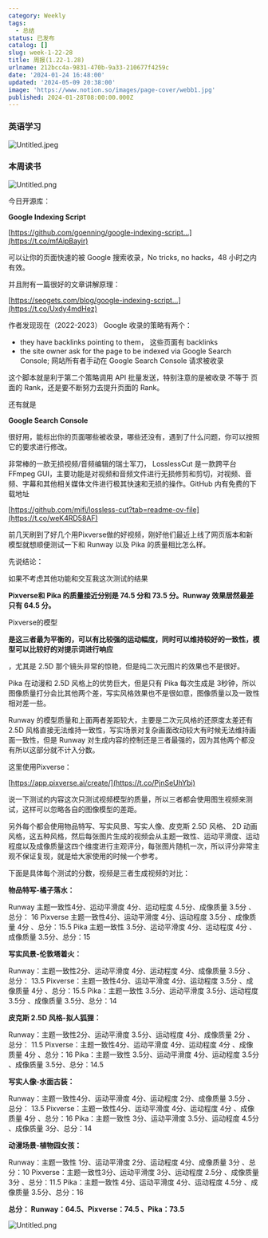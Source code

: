 ```yaml
---
category: Weekly
tags:
  - 总结
status: 已发布
catalog: []
slug: week-1-22-28
title: 周报(1.22-1.28)
urlname: 212bcc4a-9831-470b-9a33-210677f4259c
date: '2024-01-24 16:48:00'
updated: '2024-05-09 20:38:00'
image: 'https://www.notion.so/images/page-cover/webb1.jpg'
published: 2024-01-28T08:00:00.000Z
---
```


### 英语学习


![Untitled.jpeg](https://prod-files-secure.s3.us-west-2.amazonaws.com/5d24fe63-e567-4804-86f9-9fdc62e13082/13f89310-e18e-4344-b5f8-95c58ff07f1e/Untitled.jpeg?X-Amz-Algorithm=AWS4-HMAC-SHA256&X-Amz-Content-Sha256=UNSIGNED-PAYLOAD&X-Amz-Credential=ASIAZI2LB466QSKNFBFC%2F20250222%2Fus-west-2%2Fs3%2Faws4_request&X-Amz-Date=20250222T213237Z&X-Amz-Expires=3600&X-Amz-Security-Token=IQoJb3JpZ2luX2VjEMn%2F%2F%2F%2F%2F%2F%2F%2F%2F%2FwEaCXVzLXdlc3QtMiJIMEYCIQD92DgauUwn8R024nw%2FlflZnllJjwHE8fM0gsa7aKlcPwIhAPMejrlcSPY2ASwqO4ShG9DECeBKbs7EOSSL3EQPPYP9KogECPL%2F%2F%2F%2F%2F%2F%2F%2F%2F%2FwEQABoMNjM3NDIzMTgzODA1IgwHMfZO7LKSsw8uqZAq3AN80%2BOq7VpuB426ibnKxa9FygmehIzaR3cb2TAt4LfXq3QFnQtKMA%2BGTyzgtlJMB0Jj99o%2BW2O9mmJTytqjS5huEyma2%2Fx3pM22id3WQ2tCwqiwE5WuVn%2FvHSC5EVnFSeXnx2jHZuCURn7x0281YfKnQTIQFGt26UfqamUrJ2QECpE%2FrTlha%2Flo%2B0hsyFlNKSiLpgdXK9uHbY7hJu3tfc81m1OTHLUbd%2FRQBr6vNqOrlpNM5TnKiYyuaB07IDc46N%2BjnHDMpowl%2F07%2BX7n006d2V60CPYnVGwdrPQWobjqeFZofZhXv9ZapnnSeF%2BobbWGDvBtt%2FCRJcHc7gegXQm0vfXCEYHV%2F5uI0ofFeMtYUjbx7dzCfMFn1s1oBLlMg5qAyxPpwrNj%2B6sRZLrUHqWvTF4BHTd2Aq4b7VLhdEREm7%2F31KgaTUJUM2AamW4%2BlsoCdWLVP7yFnqCX1V5rzpLth4j%2FvkluSGlOpQfAIgV0%2FK9m7kFnrEJjpC1pLcxOyuxkrjX4vceFw4epPDeFrFYg6qVyX2%2B56t2jaJSL1ecIWXVAK6XpV%2FdiKpLuB0L%2FAyds4AiJGCqxEohGojyNoh3yY4WbZA7IwnyXsAubA27WM4EvXpPGBDH4X4P2sLTCjiei9BjqkAY%2FxvIaXoXsJ8D4FM7CcNthFdw%2B3hu92tKmmaHLUg07pqIV64XlxGo1OqlLpk3lhTt%2BGEq%2Bt%2BLPP%2BZGZY9dYCg35G4NbQ82oQ%2FsFXzVAGdDu%2FNnX6NrhRuSqLDmtexKrhU0nRgKpeGb0%2Bwa9HzUE6jT1BQaoHbpzytNVr1gh0KIJacT5G7Zq0UGrYxtKvEg4C4a%2F8lCmhsXEdUVxCYt%2BO8vsZACh&X-Amz-Signature=42b0e0f1103789b4fe3a6f5804993990d4e80128293eb62b443802174ef166ae&X-Amz-SignedHeaders=host&x-id=GetObject)


### 本周读书


![Untitled.png](https://prod-files-secure.s3.us-west-2.amazonaws.com/5d24fe63-e567-4804-86f9-9fdc62e13082/4230a01f-03e6-45a7-9f78-5892b7e77e85/Untitled.png?X-Amz-Algorithm=AWS4-HMAC-SHA256&X-Amz-Content-Sha256=UNSIGNED-PAYLOAD&X-Amz-Credential=ASIAZI2LB466QSKNFBFC%2F20250222%2Fus-west-2%2Fs3%2Faws4_request&X-Amz-Date=20250222T213237Z&X-Amz-Expires=3600&X-Amz-Security-Token=IQoJb3JpZ2luX2VjEMn%2F%2F%2F%2F%2F%2F%2F%2F%2F%2FwEaCXVzLXdlc3QtMiJIMEYCIQD92DgauUwn8R024nw%2FlflZnllJjwHE8fM0gsa7aKlcPwIhAPMejrlcSPY2ASwqO4ShG9DECeBKbs7EOSSL3EQPPYP9KogECPL%2F%2F%2F%2F%2F%2F%2F%2F%2F%2FwEQABoMNjM3NDIzMTgzODA1IgwHMfZO7LKSsw8uqZAq3AN80%2BOq7VpuB426ibnKxa9FygmehIzaR3cb2TAt4LfXq3QFnQtKMA%2BGTyzgtlJMB0Jj99o%2BW2O9mmJTytqjS5huEyma2%2Fx3pM22id3WQ2tCwqiwE5WuVn%2FvHSC5EVnFSeXnx2jHZuCURn7x0281YfKnQTIQFGt26UfqamUrJ2QECpE%2FrTlha%2Flo%2B0hsyFlNKSiLpgdXK9uHbY7hJu3tfc81m1OTHLUbd%2FRQBr6vNqOrlpNM5TnKiYyuaB07IDc46N%2BjnHDMpowl%2F07%2BX7n006d2V60CPYnVGwdrPQWobjqeFZofZhXv9ZapnnSeF%2BobbWGDvBtt%2FCRJcHc7gegXQm0vfXCEYHV%2F5uI0ofFeMtYUjbx7dzCfMFn1s1oBLlMg5qAyxPpwrNj%2B6sRZLrUHqWvTF4BHTd2Aq4b7VLhdEREm7%2F31KgaTUJUM2AamW4%2BlsoCdWLVP7yFnqCX1V5rzpLth4j%2FvkluSGlOpQfAIgV0%2FK9m7kFnrEJjpC1pLcxOyuxkrjX4vceFw4epPDeFrFYg6qVyX2%2B56t2jaJSL1ecIWXVAK6XpV%2FdiKpLuB0L%2FAyds4AiJGCqxEohGojyNoh3yY4WbZA7IwnyXsAubA27WM4EvXpPGBDH4X4P2sLTCjiei9BjqkAY%2FxvIaXoXsJ8D4FM7CcNthFdw%2B3hu92tKmmaHLUg07pqIV64XlxGo1OqlLpk3lhTt%2BGEq%2Bt%2BLPP%2BZGZY9dYCg35G4NbQ82oQ%2FsFXzVAGdDu%2FNnX6NrhRuSqLDmtexKrhU0nRgKpeGb0%2Bwa9HzUE6jT1BQaoHbpzytNVr1gh0KIJacT5G7Zq0UGrYxtKvEg4C4a%2F8lCmhsXEdUVxCYt%2BO8vsZACh&X-Amz-Signature=3923613481edbda5040116874c825e8d8b11db58179612b632b318b4121607de&X-Amz-SignedHeaders=host&x-id=GetObject)


今日开源库：


**Google Indexing Script**


[https://github.com/goenning/google-indexing-script…](https://t.co/mfAipBayir)


可以让你的页面快速的被 Google 搜索收录，No tricks, no hacks，48 小时之内有效。

并且附有一篇很好的文章讲解原理：


[https://seogets.com/blog/google-indexing-script…](https://t.co/Uxdy4mdHez)


作者发现现在（2022-2023） Google 收录的策略有两个：

- they have backlinks pointing to them， 这些页面有 backlinks
- the site owner ask for the page to be indexed via Google Search Console; 网站所有者手动在 Google Search Console 请求被收录

这个脚本就是利于第二个策略调用 API 批量发送，特别注意的是被收录 不等于 页面的 Rank，还是要不断努力去提升页面的 Rank。

还有就是


**Google Search Console**


很好用，能标出你的页面哪些被收录，哪些还没有，遇到了什么问题，你可以按照它的要求进行修改。


非常棒的一款无损视频/音频编辑的瑞士军刀， LosslessCut 是一款跨平台 FFmpeg GUI，主要功能是对视频和音频文件进行无损修剪和剪切，对视频、音频、字幕和其他相关媒体文件进行极其快速和无损的操作。GitHub 内有免费的下载地址


[https://github.com/mifi/lossless-cut?tab=readme-ov-file](https://t.co/weK4RD58AF)


前几天刷到了好几个用Pixverse做的好视频，刚好他们最近上线了网页版本和新模型就想顺便测试一下和 Runway 以及 Pika 的质量相比怎么样。

先说结论：

如果不考虑其他功能和交互我这次测试的结果


**Pixverse和 Pika 的质量接近分别是 74.5 分和 73.5 分。Runway 效果居然最差只有 64.5 分。**


Pixverse的模型


**是这三者最为平衡的，可以有比较强的运动幅度，同时可以维持较好的一致性，模型可以比较好的对提示词进行响应**


，尤其是 2.5D 那个镜头非常的惊艳，但是纯二次元图片的效果也不是很好。

Pika 在动漫和 2.5D 风格上的优势巨大，但是只有 Pika 每次生成是 3秒钟，所以图像质量打分会比其他两个差，写实风格效果也不是很如意，图像质量以及一致性相对差一些。

Runway 的模型质量和上面两者差距较大，主要是二次元风格的还原度太差还有 2.5D 风格直接无法维持一致性，写实场景对复杂画面改动较大有时候无法维持画面一致性，但是 Runway 对生成内容的控制还是三者最强的，因为其他两个都没有所以这部分就不计入分数。

这里使用Pixverse：


[https://app.pixverse.ai/create/](https://t.co/PjnSeUhYbi)


说一下测试的内容这次只测试视频模型的质量，所以三者都会使用图生视频来测试，这样可以忽略各自的图像模型的差距。

另外每个都会使用物品特写、写实风景、写实人像、皮克斯 2.5D 风格、 2D 动画风格，这五种风格，然后每张图片生成的视频会从主题一致性、运动平滑度、运动程度以及成像质量这四个维度进行主观评分，每张图片随机一次，所以评分非常主观不保证复现，就是给大家使用的时候一个参考。

下面是具体每个测试的分数，视频是三者生成视频的对比：


**物品特写-橘子落水：**


Runway   主题一致性4分、运动平滑度 4分、运动程度 4.5分、成像质量 3.5分 、总分： 16
Pixverse 主题一致性4分、运动平滑度 4分、运动程度 3.5分 、成像质量 4分 、总分：15.5
Pika 主题一致性 3.5分、运动平滑度 4分、运动程度 4分 、成像质量 3.5分、总分：15


**写实风景-伦敦塔着火：**


Runway：主题一致性2分、运动平滑度 4分、运动程度 4分、成像质量 3.5分 、总分： 13.5
Pixverse：主题一致性4分、运动平滑度 4分、运动程度 3.5分 、成像质量 4分 、总分：15.5
Pika：主题一致性 3.5分、运动平滑度 3.5分、运动程度 3.5分 、成像质量 3.5分、总分：14


**皮克斯 2.5D 风格-拟人狐狸：**


Runway：主题一致性2分、运动平滑度 3.5分、运动程度 4分、成像质量 2分 、总分： 11.5
Pixverse：主题一致性4分、运动平滑度 4分、运动程度 4分 、成像质量 4分 、总分：16
Pika：主题一致性 3.5分、运动平滑度 4分、运动程度 3.5分 、成像质量 3.5分、总分：14.5


**写实人像-水面古装：**


Runway：主题一致性4分、运动平滑度 4分、运动程度 2分、成像质量 3.5分 、总分： 13.5
Pixverse：主题一致性4分、运动平滑度 4分、运动程度 4分 、成像质量 4分 、总分：16
Pika：主题一致性 3分、运动平滑度 3.5分、运动程度 4.5分 、成像质量 3分、总分：14


**动漫场景-植物园女孩：**


Runway：主题一致性 1分、运动平滑度 2分、运动程度 4分、成像质量 3分 、总分：10
Pixverse：主题一致性3分、运动平滑度 3分、运动程度 2.5分 、成像质量 3分 、总分：11.5
Pika：主题一致性 4分、运动平滑度 4分、运动程度 4.5分 、成像质量 3.5分、总分：16


**总分： Runway：64.5、Pixverse：74.5 、Pika：73.5**


![Untitled.png](https://prod-files-secure.s3.us-west-2.amazonaws.com/5d24fe63-e567-4804-86f9-9fdc62e13082/8e04e5ad-2b05-4144-8058-53bf010acfd3/Untitled.png?X-Amz-Algorithm=AWS4-HMAC-SHA256&X-Amz-Content-Sha256=UNSIGNED-PAYLOAD&X-Amz-Credential=ASIAZI2LB466QSKNFBFC%2F20250222%2Fus-west-2%2Fs3%2Faws4_request&X-Amz-Date=20250222T213237Z&X-Amz-Expires=3600&X-Amz-Security-Token=IQoJb3JpZ2luX2VjEMn%2F%2F%2F%2F%2F%2F%2F%2F%2F%2FwEaCXVzLXdlc3QtMiJIMEYCIQD92DgauUwn8R024nw%2FlflZnllJjwHE8fM0gsa7aKlcPwIhAPMejrlcSPY2ASwqO4ShG9DECeBKbs7EOSSL3EQPPYP9KogECPL%2F%2F%2F%2F%2F%2F%2F%2F%2F%2FwEQABoMNjM3NDIzMTgzODA1IgwHMfZO7LKSsw8uqZAq3AN80%2BOq7VpuB426ibnKxa9FygmehIzaR3cb2TAt4LfXq3QFnQtKMA%2BGTyzgtlJMB0Jj99o%2BW2O9mmJTytqjS5huEyma2%2Fx3pM22id3WQ2tCwqiwE5WuVn%2FvHSC5EVnFSeXnx2jHZuCURn7x0281YfKnQTIQFGt26UfqamUrJ2QECpE%2FrTlha%2Flo%2B0hsyFlNKSiLpgdXK9uHbY7hJu3tfc81m1OTHLUbd%2FRQBr6vNqOrlpNM5TnKiYyuaB07IDc46N%2BjnHDMpowl%2F07%2BX7n006d2V60CPYnVGwdrPQWobjqeFZofZhXv9ZapnnSeF%2BobbWGDvBtt%2FCRJcHc7gegXQm0vfXCEYHV%2F5uI0ofFeMtYUjbx7dzCfMFn1s1oBLlMg5qAyxPpwrNj%2B6sRZLrUHqWvTF4BHTd2Aq4b7VLhdEREm7%2F31KgaTUJUM2AamW4%2BlsoCdWLVP7yFnqCX1V5rzpLth4j%2FvkluSGlOpQfAIgV0%2FK9m7kFnrEJjpC1pLcxOyuxkrjX4vceFw4epPDeFrFYg6qVyX2%2B56t2jaJSL1ecIWXVAK6XpV%2FdiKpLuB0L%2FAyds4AiJGCqxEohGojyNoh3yY4WbZA7IwnyXsAubA27WM4EvXpPGBDH4X4P2sLTCjiei9BjqkAY%2FxvIaXoXsJ8D4FM7CcNthFdw%2B3hu92tKmmaHLUg07pqIV64XlxGo1OqlLpk3lhTt%2BGEq%2Bt%2BLPP%2BZGZY9dYCg35G4NbQ82oQ%2FsFXzVAGdDu%2FNnX6NrhRuSqLDmtexKrhU0nRgKpeGb0%2Bwa9HzUE6jT1BQaoHbpzytNVr1gh0KIJacT5G7Zq0UGrYxtKvEg4C4a%2F8lCmhsXEdUVxCYt%2BO8vsZACh&X-Amz-Signature=fc566d93bd56d74e926a608cc8e0903daf186d147d2982583c544626a376b0c8&X-Amz-SignedHeaders=host&x-id=GetObject)

